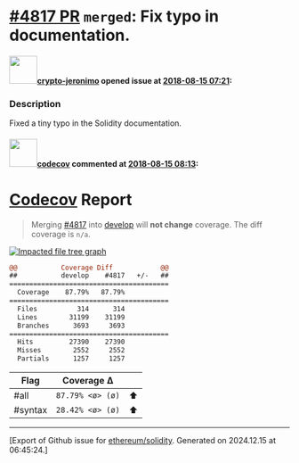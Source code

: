 # [\#4817 PR](https://github.com/ethereum/solidity/pull/4817) `merged`: Fix typo in documentation.

#### <img src="https://avatars.githubusercontent.com/u/36364045?u=e6d3ec3d61b6549933e5c9a050fbfc9cbb302d82&v=4" width="50">[crypto-jeronimo](https://github.com/crypto-jeronimo) opened issue at [2018-08-15 07:21](https://github.com/ethereum/solidity/pull/4817):

### Description
Fixed a tiny typo in the Solidity documentation.


#### <img src="https://avatars.githubusercontent.com/in/254?v=4" width="50">[codecov](https://github.com/apps/codecov) commented at [2018-08-15 08:13](https://github.com/ethereum/solidity/pull/4817#issuecomment-413126401):

# [Codecov](https://codecov.io/gh/ethereum/solidity/pull/4817?src=pr&el=h1) Report
> Merging [#4817](https://codecov.io/gh/ethereum/solidity/pull/4817?src=pr&el=desc) into [develop](https://codecov.io/gh/ethereum/solidity/commit/f82893450d36d1e2d136b0cbd4449ff955410fb5?src=pr&el=desc) will **not change** coverage.
> The diff coverage is `n/a`.

[![Impacted file tree graph](https://codecov.io/gh/ethereum/solidity/pull/4817/graphs/tree.svg?height=150&token=87PGzVEwU0&width=650&src=pr)](https://codecov.io/gh/ethereum/solidity/pull/4817?src=pr&el=tree)

```diff
@@           Coverage Diff            @@
##           develop    #4817   +/-   ##
========================================
  Coverage    87.79%   87.79%           
========================================
  Files          314      314           
  Lines        31199    31199           
  Branches      3693     3693           
========================================
  Hits         27390    27390           
  Misses        2552     2552           
  Partials      1257     1257
```

| Flag | Coverage Δ | |
|---|---|---|
| #all | `87.79% <ø> (ø)` | :arrow_up: |
| #syntax | `28.42% <ø> (ø)` | :arrow_up: |


-------------------------------------------------------------------------------



[Export of Github issue for [ethereum/solidity](https://github.com/ethereum/solidity). Generated on 2024.12.15 at 06:45:24.]
